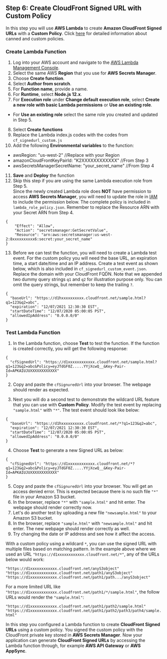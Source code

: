 ## Step 6: Create CloudFront Signed URL with Custom Policy

In this step you will use **AWS Lambda** to create **Amazon CloudFront Signed URLs** with a **Custom Policy**. Click [here](https://docs.aws.amazon.com/AmazonCloudFront/latest/DeveloperGuide/private-content-signed-urls.html) for detailed information about canned and custom policies.

### Create Lambda Function
1. Log into your AWS account and navigate to the [AWS Lambda Management Console](https://us-west-2.console.aws.amazon.com/lambda/home?region=us-west-2#/functions).
2. Select the same AWS **Region** that you use for **AWS Secrets Manager**.
3. Choose **Create function**.
4. Select **Author from scratch**.
5. For **Function name**, provide a name.
6. For **Runtime**, select **Node.js 12.x**.
7. For **Execution role** under **Change default execution role**, select **Create a new role with basic Lambda permissions** or **Use an existing role**.
  - For **Use an existing role** select the same role you created and updated in Step 5.
8. Select **Create functions**
9. Replace the Lambda index.js codes with the codes from `cf_signedurl_custom.js`
10. Add the following **Environmental variables** to the function:  
 - awsRegion: "us-west-2" //Replace with your Region  
 - amazonCloudFrontKeyPairId: "K2XXXXXXXXXXXX" //From Step 3  
 - awsSecretsManagerSecretName: "your_secret_name" //From Step 4
11. **Save** and **Deploy** the function
12. Skip this step if you are using the same Lambda execution role from Step 5.  
Since the newly created Lambda role does **NOT** have permission to access **AWS Secrets Manager**, you will need to update the role in [IAM](https://console.aws.amazon.com/iam) to include the permission below. The complete policy is included in `lambda_role_policy.json`. Remember to replace the Resource ARN with your Secret ARN from Step 4.
```
{
    "Effect": "Allow",
    "Action": "secretsmanager:GetSecretValue",
    "Resource": "arn:aws:secretsmanager:us-west-2:8xxxxxxxxxx6:secret:your_secret_name"
}
```
13. Before we can test the function, you will need to create a Lambda test event. For the custom policy you will need the base URL, an expiration time, a start date/time and an IP address. Create a test event as shown below, which is also included in `cf_signedurl_custom_event.json`. Replace the domain with your CloudFront FQDN. Note that we appended two dummy query strings `q1` and `q2` for illustration purpose only. You can omit the query strings, but remember to keep the trailing `?`.
```
{
  "baseUrl": "https://d1hxxxxxxxxxx.cloudfront.net/sample.html?q1=123&q2=abc",
  "expiration": "12/07/2021 12:30:30 EST",
  "startDateTime": "12/07/2020 05:00:05 PST",
  "allowedIpAddress": "0.0.0.0/0"
}
```

### Test Lambda Function
1. In the Lambda function, choose **Test** to test the function. If the function is created correctly, you will get the following response:
```
{
  "cfSignedUrl": "https://d1xxxxxxxxxxxx.cloudfront.net/sample.html?q1=123&q2=abc&Policy=eyJTdGF0Z.....YYjXcwQ__&Key-Pair-Id=APKAIUJUXXXXXXXXXXXX"
}
```
2. Copy and paste the `cfSignuredUrl` into your browser. The webpage should render as expected.

3. Next you will do a second test to demonstrate the wildcard URL feature that you can use with **Custom Policy**. Modify the test event by replacing `"sample.html"` with `"*"`. The test event should look like below:
```
{
  "baseUrl": "https://d1hxxxxxxxxxx.cloudfront.net/*?q1=123&q2=abc",
  "expiration": "12/07/2021 12:30:30 EST",
  "startDateTime": "12/07/2020 05:00:05 PST",
  "allowedIpAddress": "0.0.0.0/0"
}
```
4. Choose **Test** to generate a new Signed URL as below:
```
{
  "cfSignedUrl": "https://d1xxxxxxxxxxxx.cloudfront.net/*?q1=123&q2=abc&Policy=eyJTdGF0Z.....YYjXcwQ__&Key-Pair-Id=APKAIUJUXXXXXXXXXXXX"
}
```
5. Copy and paste the `cfSignuredUrl` into your browser. You will get an access denied error. This is expected because there is no such file `"*"` file in your Amazon S3 bucket.
6. In the browser, replace `"*"` with `"sample.html"` and hit enter. The webpage should render correctly now.
7. Let's do another test by uploading a new file `"newsample.html"` to your Amazon S3 bucket.
8. In the browser, replace `"sample.html"` with `"newsample.html"` and hit enter. The new webpage should render correctly as well.
9. Try changing the date or IP address and see how it affect the access.

With a custom policy using a wildcard `*`, you can use the signed URL with multiple files based on matching pattern. In the example above where we used an URL `"https://d1xxxxxxxxxxxx.cloudfront.net/*"`, any of the URLs below would work:

`"https://d1xxxxxxxxxxxx.cloudfront.net/anyS3object"`  
`"https://d1xxxxxxxxxxxx.cloudfront.net/path1/anyS3object"`  
`"https://d1xxxxxxxxxxxx.cloudfront.net/path1/path.../anyS3object"`  

For a more limited URL like `"https://d1xxxxxxxxxxxx.cloudfront.net/path1/*/sample.html"`, the follow URLs would render the `"sample.html"`:

`"https://d1xxxxxxxxxxxx.cloudfront.net/path1/path2/sample.html"`  
`"https://d1xxxxxxxxxxxx.cloudfront.net/path1/path2/path3/path4/sample.html"`  

In this step you configured a Lambda function to create **CloudFront Signed URLs** using a custom policy. You signed the custom policy with the CloudFront private key stored in **AWS Secrets Manager**. Now your application can generate **CloudFront Signed URLs** by accessing the Lambda function through, for example **AWS API Gateway** or **AWS AppSync**.
